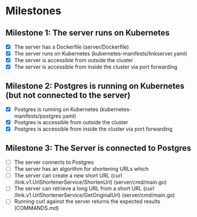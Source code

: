 # Milestones

## Milestone 1: The server runs on Kubernetes

- [x] The server has a Dockerfile (server/Dockerfile)
- [x] The server runs on Kubernetes (kubernetes-manifests/linkserver.yaml)
- [x] The server is accessible from outside the cluster
- [x] The server is accessible from inside the cluster via port forwarding

## Milestone 2: Postgres is running on Kubernetes (but not connected to the server)

- [x] Postgres is running on Kubernetes (kubernetes-manifests/postgres.yaml)
- [x] Postgres is accessible from outside the cluster
- [x] Postgres is accessible from inside the cluster via port forwarding

## Milestone 3: The Server is connected to Postgres

- [ ] The server connects to Postgres
- [ ] The server has an algorithm for shortening URLs which
- [ ] The server can create a new short URL (curl /link.v1.UrlShortenerService/ShortenUrl) (server/cmd/main.go)
- [ ] The server can retrieve a long URL from a short URL (curl /link.v1.UrlShortenerService/GetOriginalUrl) (server/cmd/main.go)
- [ ] Running curl against the server returns the expected results (COMMANDS.md)